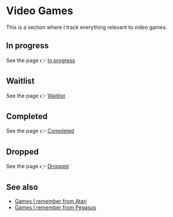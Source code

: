 # Video Games

This is a section where I track everything relevant to video games.

## In progress

See the page 👉 [In progress](./in-progress/)

## Waitlist

See the page 👉 [Waitlist](./waitlist/)

## Completed

See the page 👉 [Completed](./completed/)

## Dropped

See the page 👉 [Dropped](./dropped/)

## See also

- [Games I remember from Atari](../computers/atari-65xe/#games-i-remember-from-atari)
- [Games I remember from Pegasus](../gaming-consoles/pegasus-mt-777dx/#games-i-remember-from-pegasus)

